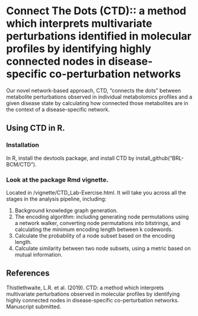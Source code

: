 # Connect The Dots (CTD):: a method which interprets multivariate perturbations identified in molecular profiles by identifying highly connected nodes in disease-specific co-perturbation networks
Our novel network-based approach, CTD, “connects the dots” between metabolite perturbations observed in individual metabolomics profiles and a given disease state by calculating how connected those metabolites are in the context of a disease-specific network.

## Using CTD in R.
### Installation
In R, install the devtools package, and install CTD by install_github(“BRL-BCM/CTD”).

### Look at the package Rmd vignette.
Located in /vignette/CTD_Lab-Exercise.html. It will take you across all the stages in the analysis pipeline, including:

1. Background knowledge graph generation.
2. The encoding algorithm: including generating node permutations using a network walker, converting node permutations into bitstrings, and calculating the minimum encoding length between k codewords.
3. Calculate the probability of a node subset based on the encoding length.
4. Calculate similarity between two node subsets, using a metric based on mutual information.

## References
Thistlethwaite, L.R. et al. (2019). CTD: a method which interprets multivariate perturbations observed in molecular profiles by identifying highly connected nodes in disease-specific co-perturbation networks. Manuscript submitted.
